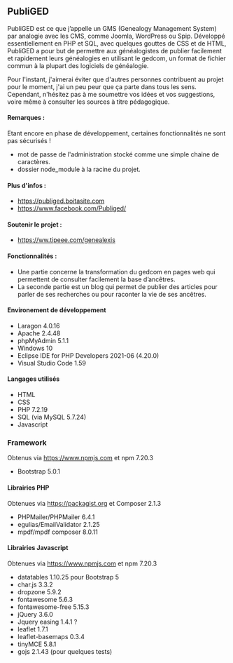 ## PubliGED

PubliGED est ce que j’appelle un GMS (Genealogy Management System) par analogie avec les CMS, comme Joomla, WordPress ou Spip. Développé essentiellement en PHP et SQL, avec quelques gouttes de CSS et de HTML, PubliGED a pour but de permettre aux généalogistes de publier facilement et rapidement leurs généalogies en utilisant le gedcom, un format de fichier commun à la plupart des logiciels de généalogie.

Pour l'instant, j'aimerai éviter que d'autres personnes contribuent au projet pour le moment, j'ai un peu peur que ça parte dans tous les sens. Cependant, n'hésitez pas à me soumettre vos idées et vos suggestions, voire même à consulter les sources à titre pédagogique.

#### Remarques :

Etant encore en phase de développement, certaines fonctionnalités ne sont pas sécurisés !

* mot de passe de l'administration stocké comme une simple chaine de caractères.
* dossier node_module à la racine du projet.

#### Plus d'infos : 

* https://publiged.boitasite.com
* https://www.facebook.com/Publiged/

#### Soutenir le projet :

* https://ww.tipeee.com/genealexis

#### Fonctionnalités :

- Une partie concerne la transformation du gedcom en pages web qui permettent de consulter facilement la base d’ancêtres.
- La seconde partie est un blog qui permet de publier des articles pour parler de ses recherches ou pour raconter la vie de ses ancêtres.

#### Environement de développement

* Laragon 4.0.16
* Apache 2.4.48
* phpMyAdmin 5.1.1
* Windows 10
* Eclipse IDE for PHP Developers 2021-06 (4.20.0)
* Visual Studio Code 1.59

#### Langages utilisés

* HTML
* CSS
* PHP 7.2.19
* SQL (via MySQL 5.7.24)
* Javascript

### Framework

Obtenus via https://www.npmjs.com et npm 7.20.3

* Bootstrap 5.0.1

#### Librairies PHP

Obtenues via https://packagist.org et Composer 2.1.3

* PHPMailer/PHPMailer 6.4.1
* egulias/EmailValidator 2.1.25
* mpdf/mpdf composer 8.0.11

#### Librairies Javascript

Obtenues via https://www.npmjs.com et npm 7.20.3

* datatables 1.10.25 pour Bootstrap 5
* char.js 3.3.2
* dropzone 5.9.2
* fontawesome 5.6.3
* fontawesome-free 5.15.3
* jQuery 3.6.0
* Jquery easing 1.4.1 ?
* leaflet 1.7.1
* leaflet-basemaps 0.3.4
* tinyMCE 5.8.1
* gojs 2.1.43 (pour quelques tests)